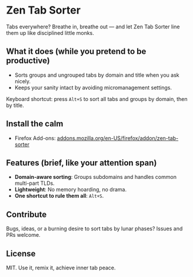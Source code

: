 # Zen Tab Sorter

Tabs everywhere? Breathe in, breathe out — and let Zen Tab Sorter line them up like disciplined little monks.

## What it does (while you pretend to be productive)

- Sorts groups and ungrouped tabs by domain and title when you ask nicely.
- Keeps your sanity intact by avoiding micromanagement settings.

Keyboard shortcut: press `Alt+S` to sort all tabs and groups by domain, then by title.

## Install the calm

- Firefox Add-ons: [addons.mozilla.org/en-US/firefox/addon/zen-tab-sorter](https://addons.mozilla.org/en-US/firefox/addon/zen-tab-sorter/)

## Features (brief, like your attention span)

- **Domain-aware sorting**: Groups subdomains and handles common multi-part TLDs.
- **Lightweight**: No memory hoarding, no drama.
- **One shortcut to rule them all**: `Alt+S`.

## Contribute

Bugs, ideas, or a burning desire to sort tabs by lunar phases? Issues and PRs welcome.

## License

MIT. Use it, remix it, achieve inner tab peace.
